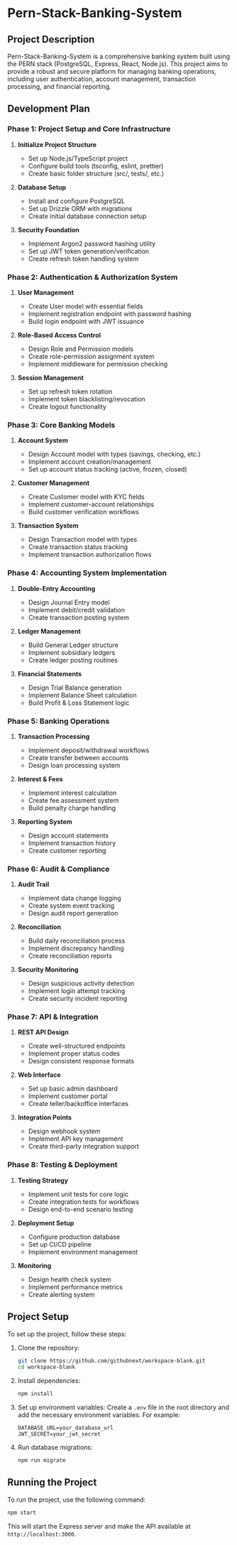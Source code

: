 # Pern-Stack-Banking-System

## Project Description

Pern-Stack-Banking-System is a comprehensive banking system built using the PERN stack (PostgreSQL, Express, React, Node.js). This project aims to provide a robust and secure platform for managing banking operations, including user authentication, account management, transaction processing, and financial reporting.

## Development Plan

### Phase 1: Project Setup and Core Infrastructure

1. **Initialize Project Structure**
   - Set up Node.js/TypeScript project
   - Configure build tools (tsconfig, eslint, prettier)
   - Create basic folder structure (src/, tests/, etc.)

2. **Database Setup**
   - Install and configure PostgreSQL
   - Set up Drizzle ORM with migrations
   - Create initial database connection setup

3. **Security Foundation**
   - Implement Argon2 password hashing utility
   - Set up JWT token generation/verification
   - Create refresh token handling system

### Phase 2: Authentication & Authorization System

1. **User Management**
   - Create User model with essential fields
   - Implement registration endpoint with password hashing
   - Build login endpoint with JWT issuance

2. **Role-Based Access Control**
   - Design Role and Permission models
   - Create role-permission assignment system
   - Implement middleware for permission checking

3. **Session Management**
   - Set up refresh token rotation
   - Implement token blacklisting/revocation
   - Create logout functionality

### Phase 3: Core Banking Models

1. **Account System**
   - Design Account model with types (savings, checking, etc.)
   - Implement account creation/management
   - Set up account status tracking (active, frozen, closed)

2. **Customer Management**
   - Create Customer model with KYC fields
   - Implement customer-account relationships
   - Build customer verification workflows

3. **Transaction System**
   - Design Transaction model with types
   - Create transaction status tracking
   - Implement transaction authorization flows

### Phase 4: Accounting System Implementation

1. **Double-Entry Accounting**
   - Design Journal Entry model
   - Implement debit/credit validation
   - Create transaction posting system

2. **Ledger Management**
   - Build General Ledger structure
   - Implement subsidiary ledgers
   - Create ledger posting routines

3. **Financial Statements**
   - Design Trial Balance generation
   - Implement Balance Sheet calculation
   - Build Profit & Loss Statement logic

### Phase 5: Banking Operations

1. **Transaction Processing**
   - Implement deposit/withdrawal workflows
   - Create transfer between accounts
   - Design loan processing system

2. **Interest & Fees**
   - Implement interest calculation
   - Create fee assessment system
   - Build penalty charge handling

3. **Reporting System**
   - Design account statements
   - Implement transaction history
   - Create customer reporting

### Phase 6: Audit & Compliance

1. **Audit Trail**
   - Implement data change logging
   - Create system event tracking
   - Design audit report generation

2. **Reconciliation**
   - Build daily reconciliation process
   - Implement discrepancy handling
   - Create reconciliation reports

3. **Security Monitoring**
   - Design suspicious activity detection
   - Implement login attempt tracking
   - Create security incident reporting

### Phase 7: API & Integration

1. **REST API Design**
   - Create well-structured endpoints
   - Implement proper status codes
   - Design consistent response formats

2. **Web Interface**
   - Set up basic admin dashboard
   - Implement customer portal
   - Create teller/backoffice interfaces

3. **Integration Points**
   - Design webhook system
   - Implement API key management
   - Create third-party integration support

### Phase 8: Testing & Deployment

1. **Testing Strategy**
   - Implement unit tests for core logic
   - Create integration tests for workflows
   - Design end-to-end scenario testing

2. **Deployment Setup**
   - Configure production database
   - Set up CI/CD pipeline
   - Implement environment management

3. **Monitoring**
   - Design health check system
   - Implement performance metrics
   - Create alerting system

## Project Setup

To set up the project, follow these steps:

1. Clone the repository:
   ```bash
   git clone https://github.com/githubnext/workspace-blank.git
   cd workspace-blank
   ```

2. Install dependencies:
   ```bash
   npm install
   ```

3. Set up environment variables:
   Create a `.env` file in the root directory and add the necessary environment variables. For example:
   ```env
   DATABASE_URL=your_database_url
   JWT_SECRET=your_jwt_secret
   ```

4. Run database migrations:
   ```bash
   npm run migrate
   ```

## Running the Project

To run the project, use the following command:
```bash
npm start
```

This will start the Express server and make the API available at `http://localhost:3000`.
